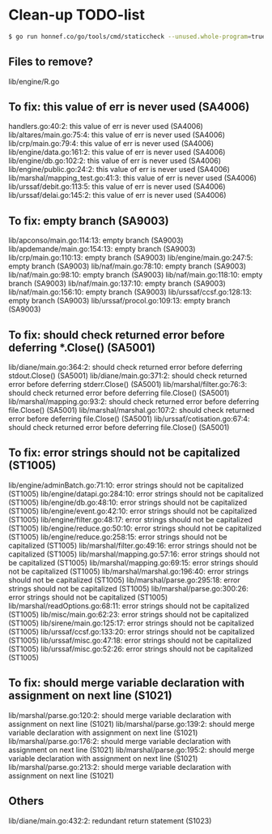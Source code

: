 # Clean-up TODO-list

```sh
$ go run honnef.co/go/tools/cmd/staticcheck --unused.whole-program=true -- ./...
```

## Files to remove?

lib/engine/R.go

## To fix: this value of err is never used (SA4006)

handlers.go:40:2: this value of err is never used (SA4006)
lib/altares/main.go:75:4: this value of err is never used (SA4006)
lib/crp/main.go:79:4: this value of err is never used (SA4006)
lib/engine/data.go:161:2: this value of err is never used (SA4006)
lib/engine/db.go:102:2: this value of err is never used (SA4006)
lib/engine/public.go:24:2: this value of err is never used (SA4006)
lib/marshal/mapping_test.go:41:3: this value of err is never used (SA4006)
lib/urssaf/debit.go:113:5: this value of err is never used (SA4006)
lib/urssaf/delai.go:145:2: this value of err is never used (SA4006)

## To fix: empty branch (SA9003)

lib/apconso/main.go:114:13: empty branch (SA9003)
lib/apdemande/main.go:154:13: empty branch (SA9003)
lib/crp/main.go:110:13: empty branch (SA9003)
lib/engine/main.go:247:5: empty branch (SA9003)
lib/naf/main.go:78:10: empty branch (SA9003)
lib/naf/main.go:98:10: empty branch (SA9003)
lib/naf/main.go:118:10: empty branch (SA9003)
lib/naf/main.go:137:10: empty branch (SA9003)
lib/naf/main.go:156:10: empty branch (SA9003)
lib/urssaf/ccsf.go:128:13: empty branch (SA9003)
lib/urssaf/procol.go:109:13: empty branch (SA9003)

## To fix: should check returned error before deferring *.Close() (SA5001)

lib/diane/main.go:364:2: should check returned error before deferring stdout.Close() (SA5001)
lib/diane/main.go:371:2: should check returned error before deferring stderr.Close() (SA5001)
lib/marshal/filter.go:76:3: should check returned error before deferring file.Close() (SA5001)
lib/marshal/mapping.go:93:2: should check returned error before deferring file.Close() (SA5001)
lib/marshal/marshal.go:107:2: should check returned error before deferring file.Close() (SA5001)
lib/urssaf/cotisation.go:67:4: should check returned error before deferring file.Close() (SA5001)

## To fix: error strings should not be capitalized (ST1005)

lib/engine/adminBatch.go:71:10: error strings should not be capitalized (ST1005)
lib/engine/datapi.go:284:10: error strings should not be capitalized (ST1005)
lib/engine/db.go:48:10: error strings should not be capitalized (ST1005)
lib/engine/event.go:42:10: error strings should not be capitalized (ST1005)
lib/engine/filter.go:48:17: error strings should not be capitalized (ST1005)
lib/engine/reduce.go:50:10: error strings should not be capitalized (ST1005)
lib/engine/reduce.go:258:15: error strings should not be capitalized (ST1005)
lib/marshal/filter.go:49:16: error strings should not be capitalized (ST1005)
lib/marshal/mapping.go:57:16: error strings should not be capitalized (ST1005)
lib/marshal/mapping.go:69:15: error strings should not be capitalized (ST1005)
lib/marshal/marshal.go:196:40: error strings should not be capitalized (ST1005)
lib/marshal/parse.go:295:18: error strings should not be capitalized (ST1005)
lib/marshal/parse.go:300:26: error strings should not be capitalized (ST1005)
lib/marshal/readOptions.go:68:11: error strings should not be capitalized (ST1005)
lib/misc/main.go:62:23: error strings should not be capitalized (ST1005)
lib/sirene/main.go:125:17: error strings should not be capitalized (ST1005)
lib/urssaf/ccsf.go:133:20: error strings should not be capitalized (ST1005)
lib/urssaf/misc.go:47:18: error strings should not be capitalized (ST1005)
lib/urssaf/misc.go:52:26: error strings should not be capitalized (ST1005)

## To fix: should merge variable declaration with assignment on next line (S1021)

lib/marshal/parse.go:120:2: should merge variable declaration with assignment on next line (S1021)
lib/marshal/parse.go:139:2: should merge variable declaration with assignment on next line (S1021)
lib/marshal/parse.go:176:2: should merge variable declaration with assignment on next line (S1021)
lib/marshal/parse.go:195:2: should merge variable declaration with assignment on next line (S1021)
lib/marshal/parse.go:213:2: should merge variable declaration with assignment on next line (S1021)

## Others

lib/diane/main.go:432:2: redundant return statement (S1023)
